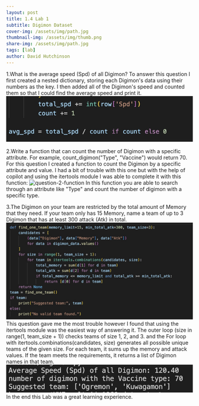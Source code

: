 ```yaml
---
layout: post
title: 1.4 Lab 1
subtitle: Digimon Dataset
cover-img: /assets/img/path.jpg
thumbnail-img: /assets/img/thumb.png
share-img: /assets/img/path.jpg
tags: [lab]
author: David Hutchinson
---
```


1.What is the average speed (Spd) of all Digimon?
To answer this question I first created a nested dictionary, storing each Digimon's data using their numbers as the key. I then added all of the Digimon's speed and counted them so that I could find the average speed and print it. ![avg-spd](avg_spd.jpg)

2.Write a function that can count the number of Digimon with a specific attribute. For example, count_digimon("Type", "Vaccine") would return 70. 
For this question I created a function to count the Digimon by a specific attribute and value. I had a bit of trouble with this one but with the help of copilot and using the itertools module I was able to complete it with this function:
![question-2-function](https://davidhutch16.github.io/art-of-data/assets/img/question2.jpg)
In this function you are able to search through an attribute like "Type" and count the number of digimon with a specific type.

3.The Digimon on your team are restricted by the total amount of Memory that they need. If your team only has 15 Memory, name a team of up to 3 Digimon that has at least 300 attack (Atk) in total.
![question-3-function](Question3.jpg)
This question gave me the most trouble however I found that using the itertools module was the easiest way of answering it. The outer loop (size in range(1, team_size + 1)) checks teams of size 1, 2, and 3. and the For loop with itertools.combinations(candidates, size) generates all possible unique teams of the given size. For each team, it sums up the memory and attack values. If the team meets the requirements, it returns a list of Digimon names in that team.
![final-result](Result.jpg)
In the end this Lab was a great learning experience.
